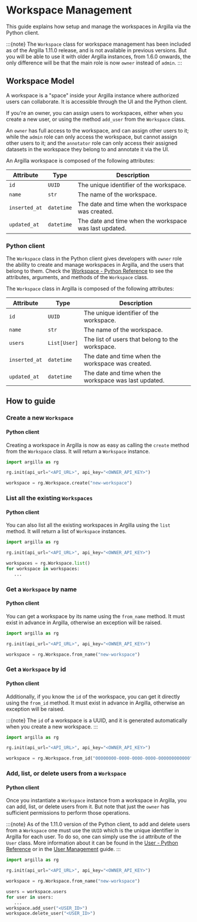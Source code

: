 # Workspace Management

This guide explains how setup and manage the workspaces in Argilla via the Python client.

:::{note}
The `Workspace` class for workspace management has been included as of the Argilla 1.11.0 release, and is not available in previous versions. But you will be able to use it with older Argilla instances, from 1.6.0 onwards, the only difference will be that the main role is now `owner` instead of `admin`.
:::

## Workspace Model

A workspace is a "space" inside your Argilla instance where authorized users can collaborate. It is accessible through the UI and the Python client.

If you're an owner, you can assign users to workspaces, either when you create a new user, or using the method `add_user` from the `Workspace` class.

An `owner` has full access to the workspace, and can assign other users to it; while the `admin` role can only access the workspace, but cannot assign other users to it; and the `annotator` role can only access their assigned datasets in the workspace they belong to and annotate it via the UI.

An Argilla workspace is composed of the following attributes:

| Attribute | Type | Description |
| --- | --- | --- |
| `id` | `UUID` | The unique identifier of the workspace. |
| `name` | `str` | The name of the workspace. |
| `inserted_at` | `datetime` | The date and time when the workspace was created. |
| `updated_at` | `datetime` | The date and time when the workspace was last updated. |

### Python client

The `Workspace` class in the Python client gives developers with `owner` role the ability to create and manage workspaces in Argilla, and the users that belong to them. Check the [Workspace - Python Reference](../reference/python/python_workspaces.rst) to see the attributes, arguments, and methods of the `Workspace` class.

The `Workspace` class in Argilla is composed of the following attributes:

| Attribute | Type | Description |
| --- | --- | --- |
| `id` | `UUID` | The unique identifier of the workspace. |
| `name` | `str` | The name of the workspace. |
| `users` | `List[User]` | The list of users that belong to the workspace. |
| `inserted_at` | `datetime` | The date and time when the workspace was created. |
| `updated_at` | `datetime` | The date and time when the workspace was last updated. |


## How to guide

### Create a new `Workspace`

#### Python client

Creating a workspace in Argilla is now as easy as calling the `create` method from the `Workspace` class. It will return a `Workspace` instance.

```python
import argilla as rg

rg.init(api_url="<API_URL>", api_key="<OWNER_API_KEY>")

workspace = rg.Workspace.create("new-workspace")
```

### List all the existing `Workspaces`

#### Python client

You can also list all the existing workspaces in Argilla using the `list` method. It will return a list of `Workspace` instances.

```python
import argilla as rg

rg.init(api_url="<API_URL>", api_key="<OWNER_API_KEY>")

workspaces = rg.Workspace.list()
for workspace in workspaces:
   ...
```

### Get a `Workspace` by name

#### Python client

You can get a workspace by its name using the `from_name` method. It must exist in advance in Argilla, otherwise an exception will be raised.

```python
import argilla as rg

rg.init(api_url="<API_URL>", api_key="<OWNER_API_KEY>")

workspace = rg.Workspace.from_name("new-workspace")
```

### Get a `Workspace` by id

#### Python client

Additionally, if you know the `id` of the workspace, you can get it directly using the `from_id` method. It must exist in advance in Argilla, otherwise an exception will be raised.

:::{note}
The `id` of a workspace is a UUID, and it is generated automatically when you create a new workspace.
:::

```python
import argilla as rg

rg.init(api_url="<API_URL>", api_key="<OWNER_API_KEY>")

workspace = rg.Workspace.from_id("00000000-0000-0000-0000-000000000000")
```

### Add, list, or delete users from a `Workspace`

#### Python client

Once you instantiate a `Workspace` instance from a workspace in Argilla, you can add, list, or delete users from it. But note that just the `owner` has sufficient permissions to perform those operations.

:::{note}
As of the 1.11.0 version of the Python client, to add and delete users from a `Workspace` one must use the `UUID` which is the unique identifier in Argilla for each user. To do so, one can simply use the `id` attribute of the `User` class. More information about it can be found in the [User - Python Reference](../reference/python/python_users.rst) or in the [User Management](user_management.md) guide.
:::

```python
import argilla as rg

rg.init(api_url="<API_URL>", api_key="<OWNER_API_KEY>")

workspace = rg.Workspace.from_name("new-workspace")

users = workspace.users
for user in users:
   ...
workspace.add_user("<USER_ID>")
workspace.delete_user("<USER_ID>")
```
